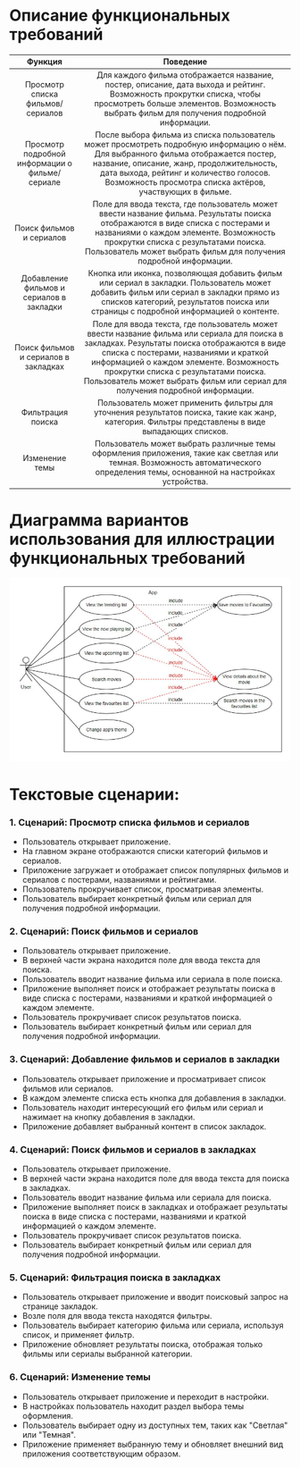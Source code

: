 # Описание функциональных требований

| Функция                          | Поведение                                                                                   |
|:--------------------------------:|:-------------------------------------------------------------------------------------------:|
| Просмотр списка фильмов/сериалов | Для каждого фильма отображается название, постер, описание, дата выхода и рейтинг. Возможность прокрутки списка, чтобы просмотреть больше элементов. Возможность выбрать фильм для получения подробной информации. |
| Просмотр подробной информации о фильме/сериале | После выбора фильма из списка пользователь может просмотреть подробную информацию о нём. Для выбранного фильма отображается постер, название, описание, жанр, продолжительность, дата выхода, рейтинг и количество голосов. Возможность просмотра списка актёров, участвующих в фильме. |
| Поиск фильмов и сериалов | Поле для ввода текста, где пользователь может ввести название фильма. Результаты поиска отображаются в виде списка с постерами и названиями о каждом элементе. Возможность прокрутки списка с результатами поиска. Пользователь может выбрать фильм для получения подробной информации. |
| Добавление фильмов и сериалов в закладки | Кнопка или иконка, позволяющая добавить фильм или сериал в закладки. Пользователь может добавить фильм или сериал в закладки прямо из списков категорий, результатов поиска или страницы с подробной информацией о контенте. |
| Поиск фильмов и сериалов в закладках | Поле для ввода текста, где пользователь может ввести название фильма или сериала для поиска в закладках. Результаты поиска отображаются в виде списка с постерами, названиями и краткой информацией о каждом элементе. Возможность прокрутки списка с результатами поиска. Пользователь может выбрать фильм или сериал для получения подробной информации. |
| Фильтрация поиска | Пользователь может применить фильтры для уточнения результатов поиска, такие как жанр, категория. Фильтры представлены в виде выпадающих списков.|
| Изменение темы | Пользователь может выбрать различные темы оформления приложения, такие как светлая или темная. Возможность автоматического определения темы, основанной на настройках устройства. |

# Диаграмма вариантов использования для иллюстрации функциональных требований
![Use-case diagram](https://github.com/fpmi-pmvs2024/pmvs12apr-just-team/blob/docs/UseCaseDiagram.jpg)

# Текстовые сценарии:
### 1. Сценарий: Просмотр списка фильмов и сериалов
* Пользователь открывает приложение.
* На главном экране отображаются списки категорий фильмов и сериалов.
* Приложение загружает и отображает список популярных фильмов и сериалов с постерами, названиями и рейтингами.
* Пользователь прокручивает список, просматривая элементы.
* Пользователь выбирает конкретный фильм или сериал для получения подробной информации.
### 2. Сценарий: Поиск фильмов и сериалов
* Пользователь открывает приложение.
* В верхней части экрана находится поле для ввода текста для поиска.
* Пользователь вводит название фильма или сериала в поле поиска.
* Приложение выполняет поиск и отображает результаты поиска в виде списка с постерами, названиями и краткой информацией о каждом элементе.
* Пользователь прокручивает список результатов поиска.
* Пользователь выбирает конкретный фильм или сериал для получения подробной информации.
### 3. Сценарий: Добавление фильмов и сериалов в закладки
* Пользователь открывает приложение и просматривает список фильмов или сериалов.
* В каждом элементе списка есть кнопка для добавления в закладки.
* Пользователь находит интересующий его фильм или сериал и нажимает на кнопку добавления в закладки.
* Приложение добавляет выбранный контент в список закладок.
### 4. Сценарий: Поиск фильмов и сериалов в закладках
* Пользователь открывает приложение.
* В верхней части экрана находится поле для ввода текста для поиска в закладках.
* Пользователь вводит название фильма или сериала для поиска.
* Приложение выполняет поиск в закладках и отображает результаты поиска в виде списка с постерами, названиями и краткой информацией о каждом элементе.
* Пользователь прокручивает список результатов поиска.
* Пользователь выбирает конкретный фильм или сериал для получения подробной информации.
### 5. Сценарий: Фильтрация поиска в закладках
* Пользователь открывает приложение и вводит поисковый запрос на странице закладок.
* Возле поля для ввода текста находятся фильтры.
* Пользователь выбирает категорию фильма или сериала, используя список, и применяет фильтр.
* Приложение обновляет результаты поиска, отображая только фильмы или сериалы выбранной категории.
### 6. Сценарий: Изменение темы
* Пользователь открывает приложение и переходит в настройки.
* В настройках пользователь находит раздел выбора темы оформления.
* Пользователь выбирает одну из доступных тем, таких как "Светлая" или "Темная".
* Приложение применяет выбранную тему и обновляет внешний вид приложения соответствующим образом.
